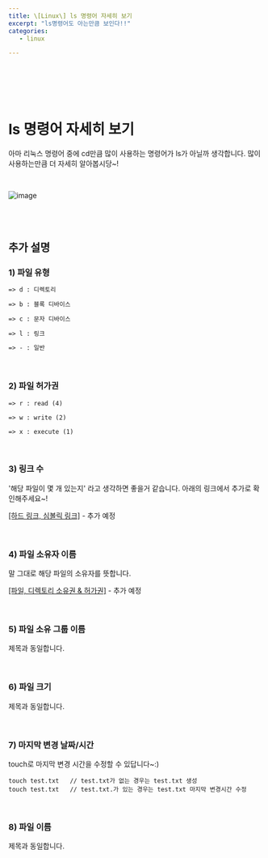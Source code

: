 ```yaml
---
title: \[Linux\] ls 명령어 자세히 보기
excerpt: "ls명령어도 아는만큼 보인다!!"
categories:
   - linux

---
```


<br><br><br><br>

# ls 명령어 자세히 보기

아마 리눅스 명령어 중에 cd만큼 많이 사용하는 명령어가 ls가 아닐까 생각합니다. 많이 사용하는만큼 더 자세히 알아봅시당~! 

<br>

![image](https://user-images.githubusercontent.com/42775225/107235858-778ffc00-6a68-11eb-8fd8-4e519a36cd36.png)

<br>

<br>

## 추가 설명



### 1) 파일 유형

```html
=> d : 디렉토리 

=> b : 블록 디바이스

=> c : 문자 디바이스

=> l : 링크

=> - : 일반
```



<br>

### 2) 파일 허가권

```
=> r : read (4)

=> w : write (2)

=> x : execute (1)
```





<br>

### 3) 링크 수

'해당 파일이 몇 개 있는지' 라고 생각하면 좋을거 같습니다. 아래의 링크에서 추가로 확인해주세요~!

<a href="" target="_blank">[하드 링크, 심볼릭 링크]</a>  - 추가 예정





<br>

### 4) 파일 소유자 이름

말 그대로 해당 파일의 소유자를 뜻합니다.

<a href="" target="_blank">[파일, 디렉토리 소유권 & 허가권]</a> - 추가 예정



<br>

### 5) 파일 소유 그룹 이름

제목과 동일합니다.

<br>

### 6) 파일 크기

제목과 동일합니다.

<br>

### 7) 마지막 변경 날짜/시간

touch로 마지막 변경 시간을 수정할 수 있답니다~:)

```shell
touch test.txt   // test.txt가 없는 경우는 test.txt 생성
touch test.txt   // test.txt.가 있는 경우는 test.txt 마지막 변경시간 수정
```

<br>

### 8) 파일 이름

제목과 동일합니다.

<br><br><br><br><br>
